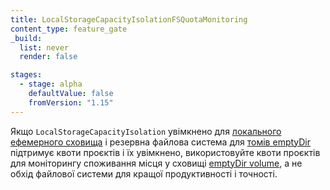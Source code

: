```yaml
---
title: LocalStorageCapacityIsolationFSQuotaMonitoring
content_type: feature_gate
_build:
  list: never
  render: false

stages:
  - stage: alpha
    defaultValue: false
    fromVersion: "1.15"
---
```

Якщо `LocalStorageCapacityIsolation` увімкнено для [локального ефемерного сховища](/docs/concepts/configuration/manage-resources-containers/) і резервна файлова система для [томів emptyDir](/docs/concepts/storage/volumes/#emptydir) підтримує квоти проєктів і їх увімкнено, використовуйте квоти проєктів для моніторингу споживання місця у сховищі [emptyDir volume](/docs/concepts/storage/volumes/#emptydir), а не обхід файлової системи для кращої продуктивності і точності.
